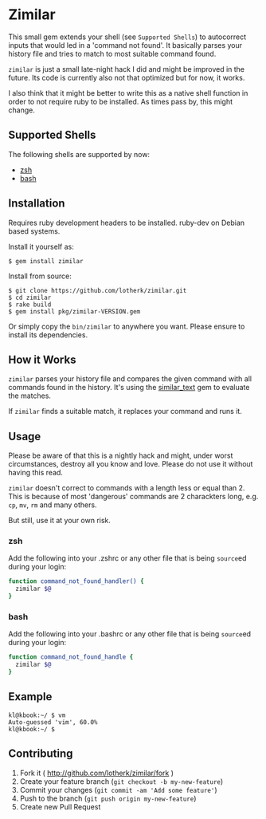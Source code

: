 # Zimilar

This small gem extends your shell (see ```Supported Shells```) to autocorrect inputs that would led in a 'command not found'. It basically parses your history file and tries to match to most suitable command found.

```zimilar``` is just a small late-night hack I did and might be improved in the future. Its code is currently also not that optimized but for now, it works.

I also think that it might be better to write this as a native shell function in order to not require ruby to be installed. As times pass by, this might change.


## Supported Shells

The following shells are supported by now:

 - [zsh](http://www.zsh.org/)
 - [bash](https://www.gnu.org/software/bash/bash.html)

## Installation

Requires ruby development headers to be installed. ruby-dev on Debian based systems.

Install it yourself as:

    $ gem install zimilar

Install from source:

    $ git clone https://github.com/lotherk/zimilar.git
    $ cd zimilar
    $ rake build
    $ gem install pkg/zimilar-VERSION.gem

Or simply copy the ```bin/zimilar``` to anywhere you want. Please ensure to install its dependencies.


## How it Works

```zimilar``` parses your history file and compares the given command with all commands found in the history. It's using the [similar_text](https://github.com/seph/ruby-similar-text) gem to evaluate the matches.

If ```zimilar``` finds a suitable match, it replaces your command and runs it.

## Usage

Please be aware of that this is a nightly hack and might, under worst circumstances, destroy all you know and love. Please do not use it without having this read.

```zimilar``` doesn't correct to commands with a length less or equal than 2. This is because of most 'dangerous' commands are 2 charackters long, e.g. ```cp```, ```mv```, ```rm``` and many others.

But still, use it at your own risk.

### zsh
Add the following into your .zshrc or any other file that is being ```source```ed during your login:

```bash
function command_not_found_handler() {
  zimilar $@
}
```

### bash
Add the following into your .bashrc or any other file that is being ```source```ed during your login:

```bash
function command_not_found_handle {
  zimilar $@
}
```


## Example
```
kl@kbook:~/ $ vm
Auto-guessed 'vim', 60.0%
kl@kbook:~/ $

```

## Contributing

1. Fork it ( http://github.com/lotherk/zimilar/fork )
2. Create your feature branch (`git checkout -b my-new-feature`)
3. Commit your changes (`git commit -am 'Add some feature'`)
4. Push to the branch (`git push origin my-new-feature`)
5. Create new Pull Request
